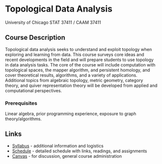# Topological Data Analysis

University of Chicago STAT 37411 / CAAM 37411

## Course Description

Topological data analysis seeks to understand and exploit topology when exploring and learning from data. This course surveys core ideas and recent developments in the field and will prepare students to use topology in data analysis tasks.  The core of the course will include computation with topological spaces, the mapper algorithm, and persistent homology, and cover theoretical results, algorithms, and a variety of applications.  Additional topics from algebraic topology, metric geometry, category theory, and quiver representation theory will be developed from applied and computational perspectives.

### Prerequisites
Linear algebra, prior programming experience, exposure to graph theory/algorithms.

## Links

* [Syllabus](syllabus.md) - additional information and logistics
* [Schedule](schedule.md) - detailed schedule with links, readings, and assignments
* [Canvas](https://canvas.uchicago.edu/courses/30683) - for discussion, general course administration
